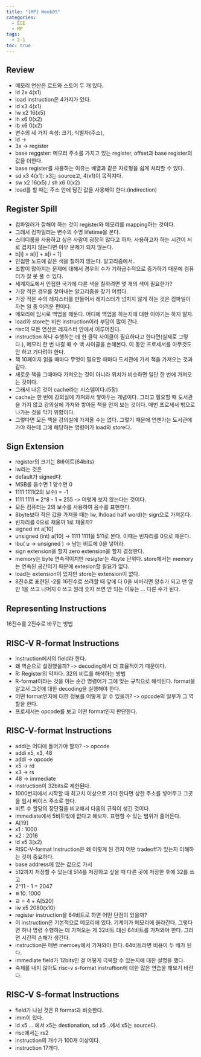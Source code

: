 ```yaml
---
title: "[MP] Week05"
categories:
  - ECE
  - MP
tags:
  - 2-1
toc: true
---
```


## Review

- 메모리 연산은 로드와 스토어 두 개 있다.
- ld 2x 4(x1)
- load instruction은 4가지가 있다. 
- ld x3 4(x1)
- lw x2 16(x5)
- lh x6 0(x2)
- lb x6 0(x2)
- 변수의 세 가지 속성: 크기, 식별자(주소), 
- ld -> 
- 3x -> register
- base reggster: 메모리 주소를 가지고 있는 register, offset과 base register의 값을 더한다.
- base register를 사용하는 이유는 배열과 같은 자료형을 쉽게 처리할 수 있다.
- sd x3 4(x1): x3는 source고, 4(x1)이 목적지다.
- sw x2 16(x5) / sh x6 0(x2)
- load를 할 때는 주소 안에 담긴 값을 사용해야 한다.(indirection)

## Register Spill

- 컴파일러가 잘해야 하는 것이 register와 메모리를 mapping하는 것이다.
- 그래서 컴파일러는 변수의 수명 lifetime을 본다. 
- 스터디룸을 사용하고 싶은 사람이 굉장히 많다고 하자. 사용하고자 하는 시간이 서로 겹치지 않는다면 아무 문제가 되지 않는다.
- b[i] = a[i] + a[i + 1]
- 인접한 노드에 같은 색을 칠하지 않는다. 알고리즘에서..
- 조합이 많아지는 문제에 대해서 경우의 수가 기하급수적으로 증가하기 때문에 컴퓨터가 잘 못 풀 수 있다.
- 세계지도에서 인접한 국가에 다른 색을 칠하려면 몇 개의 색이 필요한가?
- 가장 적은 경우를 찾아내는 알고리즘을 찾기 어렵다. 
- 가장 적은 수의 레지스터를 만들어서 레지스터가 넘치지 않게 하는 것은 컴파일이 하는 일 중 어려운 편이다.
- 메모리에 임시로 백업을 해둔다. 어디에 백업을 하는지에 대한 이야기는 하지 말자.
- load와 store는 비싼 instruction이라 부담이 많이 간다.
- risc의 모든 연산은 레지스터 안에서 이루어진다.
- instruction 하나 수행하는 데 한 클락 사이클이 필요하다고 한다면(실제로 그렇다.), 메모리 한 번 나갈 때 수 백 사이클을 손해본다. 이 동안 프로세서를 아무것도 안 하고 기다려야 한다.
- 책 10페이지 읽을 때마다 무엇이 필요할 때마다 도서관에 가서 책을 가져오는 것과 같다.
- 새로운 책을 그때마다 가져오는 것이 아니라 위치가 비슷하면 일단 한 번에 가져오는 것이다.
- 그래서 나온 것이 cache라는 시스템이다.(5장)
- cache는 한 번에 강의실에 가져와서 쌓아두는 개념이다. 그리고 필요할 때 도서관을 가지 않고 강의실에 가져와 쌓아둔 책을 먼저 보는 것이다. 매번 프로세서 밖으로 나가는 것을 막기 위함이다.
- 그렇다면 모든 책을 강의실에 가져올 수는 없다. 그렇기 때문에 언젠가는 도서관에 가야 하는데 그에 해당하는 명령어가 load와 store다.

## Sign Extension

- register의 크기는 8바이트(64bits)
- lw라는 것은
- default가 signed다.
- MSB를 음수면 1 양수면 0
- 1111 1111(2의 보수) = -1
- 1111 1111 = 2^8 - 1 = 255 -> 어렇게 보지 않는다는 것이다. 
- 모든 컴퓨터는 2의 보수를 사용하여 음수를 표현한다. 
- 8byte보다 작은 값을 가져올 때는 lw, lh(load half word)는 sign으로 가져온다.
- 빈자리를 0으로 채울까 1로 채울까?
- signed int a[10]
- unsigned (int) a[10] -> 1111 1111을 511로 본다. 이때는 빈자리를 0으로 채운다.
- lbu( u -> unsigned ) -> 남는 비트에 0을 넣어라.
- sign extension을 할지 zero extension을 할지 결정한다. 
- memory는 byte 연속적이지만 resigter는 4byte 단위다. store에서는 memory는 연속된 공간이기 때문에 extesion할 필요가 없다. 
- load는 extension이 있지만 store는 extension이 없다.
- 8진수로 표현된 -2를 16진수로 쓰려할 때 앞에 다 0을 써버리면 양수가 되고 맨 앞만 1을 쓰고 나머지 0 쓰고 원래 숫자 쓰면 안 되는 이유는 ... 다른 수가 된다.

## Representing Instructions

16진수를 2진수로 바꾸는 방법 

## RISC-V R-format Instructions

- Instruction에서의 field라 한다.
- 왜 역순으로 설정했을까? -> decoding에서 더 효율적이기 때문이다.
- R: Register의 약자다. 32의 비트를 해석하는 방법
- R-format이라는 것을 아는 순간 명령어가 그에 맞는 규칙으로 해석된다. format을 알고서 그것에 대한 decoding을 실행해야 한다.
- 어떤 format인지에 대한 정보를 어떻게 알 수 있을까? -> opcode의 일부가 그 역할을 한다.
- 프로세서는 opcode를 보고 어떤 format인지 판단한다.

## RISC-V-format Instructions 

- addi는 어디에 들어가야 할까? -> opcode
- addi x5, x3, 48
- addi -> opcode
- x5 -> rd
- x3 -> rs
- 48 -> immediate
- instruction이 32bits로 제한된다. 
- 1000번지에서 시작할 때 최고치 이상으로 가야 한다면 상한 주소를 넣어두고 그곳을 임시 베이스 주소로 한다.
- 비트 수 할당의 장단점을 비교해서 다음의 규칙이 생긴 것이다.
- immediate에서 5비트밖에 없다고 해보자. 표현할 수 있는 범위가 줄어든다.
- A[19]
- x1 : 1000
- x2 : 2016
- ld x5 3(x2)
- RISC-V-format Instruction은 왜 이렇게 된 건지 어떤 tradeoff가 있는지 이해하는 것이 중요하다.
- base address에 있는 값으로 가서 
- 512까지 저장할 수 있는데 514를 저장하고 싶을 때 다른 곳에 저장한 후에 32를 쓰고 
- 2^11 - 1 = 2047
- ㅌ10. 1000
- ㄹ = 4 + A[520]
- lw x5 2080(x10)
- register instruction을 64비트로 하면 어떤 단점이 있을까?
- 이 instruction은 기본적으로 메모리에 있다. 기계어가 메모리에 올라간다. 그렇다면 하나 명령 수행하는 데 가져오는 게 32비트 대신 64비트를 가져와야 한다. 그러면 시간적 손해가 생긴다. 
- instruction은 매번 memoey에서 가져와야 한다. 64비트라면 비용이 두 배가 된다.
- immediate field가 12bits인 걸 어떻게 극복할 수 있는지에 대한 설명을 했다.
- 숙제를 내지 않아도 risc-v s-format instruftion에 대한 많은 연습을 해보기 바란다.

## RISC-V S-format Instructions

- field가 나뉜 것은 R format과 비슷한다.
- imm이 있다.
- ld x5 ... 에서 x5는 destionation, sd x5 ..에서 x5는 source다.
- risc에서는 rs2
- instruction의 개수가 100개 이상이다.
- instruction 17개다.